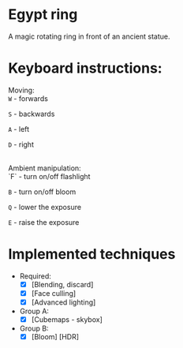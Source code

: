 # Egypt ring

A magic rotating ring in front of an ancient statue.

# Keyboard instructions:

Moving:<br>
`W` - forwards

`S` - backwards

`A` - left

`D` - right
   
<br>
Ambient manipulation:
<br>
`F` - turn on/off flashlight

`B` - turn on/off bloom

`Q` - lower the exposure

`E` - raise the exposure

# Implemented techniques

- Required:
   - [x] [Blending, discard]
   - [x] [Face culling]
   - [x] [Advanced lighting] 
- Group A:
   - [x] [Cubemaps - skybox]  
- Group B:
   - [x] [Bloom] [HDR]
